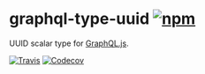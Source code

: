 # graphql-type-uuid [![npm][npm-badge]][npm]

UUID scalar type for [GraphQL.js](https://github.com/graphql/graphql-js).

[![Travis][build-badge]][build] [![Codecov][codecov-badge]][codecov]

[npm-badge]: https://img.shields.io/npm/v/graphql-type-uuid.svg
[npm]: https://www.npmjs.com/package/graphql-type-uuid
[build-badge]: https://img.shields.io/travis/olistic/graphql-type-uuid/master.svg
[build]: https://travis-ci.org/olistic/graphql-type-uuid
[codecov-badge]: https://img.shields.io/codecov/c/github/olistic/graphql-type-uuid/master.svg
[codecov]: https://codecov.io/gh/olistic/graphql-type-uuid
